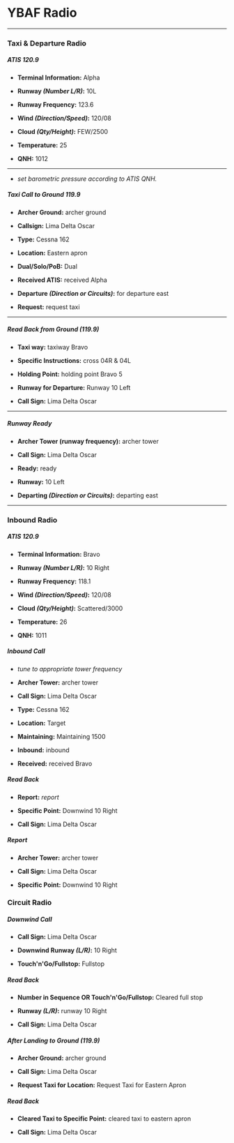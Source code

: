 # YBAF Radio

----

### Taxi & Departure Radio

##### ATIS 120.9

* **Terminal Information:** Alpha

* **Runway *(Number L/R)*:** 10L

* **Runway Frequency:** 123.6

* **Wind *(Direction/Speed)*:** 120/08

* **Cloud *(Qty/Height)*:** FEW/2500

* **Temperature:** 25

* **QNH:** 1012

----

* *set barometric pressure according to ATIS QNH.*

##### Taxi Call to Ground 119.9

* **Archer Ground:** archer ground

* **Callsign:** Lima Delta Oscar

* **Type:** Cessna 162

* **Location:** Eastern apron

* **Dual/Solo/PoB:** Dual

* **Received ATIS:** received Alpha

* **Departure *(Direction or Circuits)*:** for departure east

* **Request:** request taxi

----

##### Read Back from Ground (119.9)

* **Taxi way:** taxiway Bravo

* **Specific Instructions:** cross 04R & 04L

* **Holding Point:** holding point Bravo 5

* **Runway for Departure:** Runway 10 Left

* **Call Sign:** Lima Delta Oscar

----

##### Runway Ready

* **Archer Tower (runway frequency):** archer tower

* **Call Sign:** Lima Delta Oscar

* **Ready:** ready

* **Runway:** 10 Left

* **Departing *(Direction or Circuits)*:** departing east

----

### Inbound Radio

##### ATIS 120.9

* **Terminal Information:** Bravo

* **Runway *(Number L/R)*:** 10 Right

* **Runway Frequency:** 118.1

* **Wind *(Direction/Speed)*:** 120/08

* **Cloud *(Qty/Height)*:** Scattered/3000

* **Temperature:** 26

* **QNH:** 1011

##### Inbound Call

* *tune to appropriate tower frequency*

* **Archer Tower:** archer tower

* **Call Sign:** Lima Delta Oscar

* **Type:** Cessna 162

* **Location:** Target

* **Maintaining:** Maintaining 1500

* **Inbound:** inbound

* **Received:** received Bravo

##### Read Back

* **Report:** *report*

* **Specific Point:** Downwind 10 Right

* **Call Sign:** Lima Delta Oscar

##### Report

* **Archer Tower:** archer tower

* **Call Sign:** Lima Delta Oscar

* **Specific Point:** Downwind 10 Right

### Circuit Radio

##### Downwind Call

* **Call Sign:** Lima Delta Oscar

* **Downwind Runway *(L/R)*:** 10 Right

* **Touch'n'Go/Fullstop:** Fullstop

##### Read Back

* **Number in Sequence OR Touch'n'Go/Fullstop:** Cleared full stop

* **Runway *(L/R)*:** runway 10 Right

* **Call Sign:** Lima Delta Oscar

##### After Landing to Ground (119.9)

* **Archer Ground:** archer ground

* **Call Sign:** Lima Delta Oscar

* **Request Taxi for Location:** Request Taxi for Eastern Apron

##### Read Back

* **Cleared Taxi to Specific Point:** cleared taxi to eastern apron

* **Call Sign:** Lima Delta Oscar
